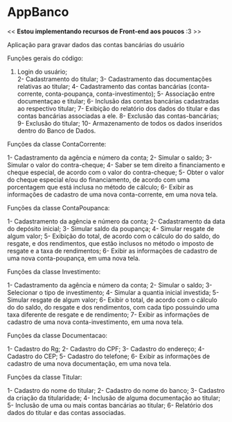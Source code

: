 # AppBanco

<< <b>Estou implementando recursos de Front-end aos poucos</b> :3 >>

Aplicação para gravar dados das contas bancárias do usuário

Funções gerais do código:
<ol>
<li>Login do usuário;</li>
2- Cadastramento do titular;
3- Cadastramento das documentações relativas ao titular;
4- Cadastramento das contas bancárias (conta-corrente, conta-poupança, conta-investimento);
5- Associação entre documentaçao e titular;
6- Inclusão das contas bancárias cadastradas ao respectivo titular;
7- Exibição do relatório dos dados do titular e das contas bancárias associadas a ele.
8- Exclusão das contas-bancárias;
9- Exclusão do titular;
10- Armazenamento de todos os dados inseridos dentro do Banco de Dados.
  </ol>

Funções da classe ContaCorrente:

1- Cadastramento da agência e número da conta;
2- Simular o saldo;
3- Simular o valor do contra-cheque;
4- Saber se tem direito a financiamento e cheque especial, de acordo com o valor do contra-cheque;
5- Obter o valor do cheque especial e/ou do financiamento, de acordo com uma porcentagem que está inclusa no método de cálculo;
6- Exibir as informações de cadastro de uma nova conta-corrente, em uma nova tela.

Funções da classe ContaPoupanca:

1- Cadastramento da agência e número da conta;
2- Cadastramento da data do depósito inicial;
3- Simular saldo da poupança;
4- Simular resgate de algum valor;
5- Exibição do total, de acordo com o cálculo do do saldo, do resgate, e dos rendimentos, que estão inclusos no método o imposto de resgate e a taxa de rendimentos;
6- Exibir as informações de cadastro de uma nova conta-poupança, em uma nova tela.

Funções da classe Investimento:

1- Cadastramento da agência e número da conta;
2- Simular o saldo;
3- Selecionar o tipo de investimento;
4- Simular a quantia inicial investida;
5- Simular resgate de algum valor;
6- Exibir o total, de acordo com o cálculo do do saldo, do resgate e dos rendimentos, com cada tipo possuindo uma taxa diferente de resgate e de rendimento;
7- Exibir as informações de cadastro de uma nova conta-investimento, em uma nova tela.

Funções da classe Documentacao:

1- Cadastro do Rg;
2- Cadastro do CPF;
3- Cadastro do endereço;
4- Cadastro do CEP;
5- Cadastro do telefone;
6- Exibir as informações de cadastro de uma nova documentação, em uma nova tela.

Funções da classe Titular:

1- Cadastro do nome do titular;
2- Cadastro do nome do banco;
3- Cadastro da criação da titularidade;
4- Inclusão de alguma documentação ao titular;
5- Inclusão de uma ou mais contas bancárias ao titular;
6- Relatório dos dados do titular e das contas associadas.
